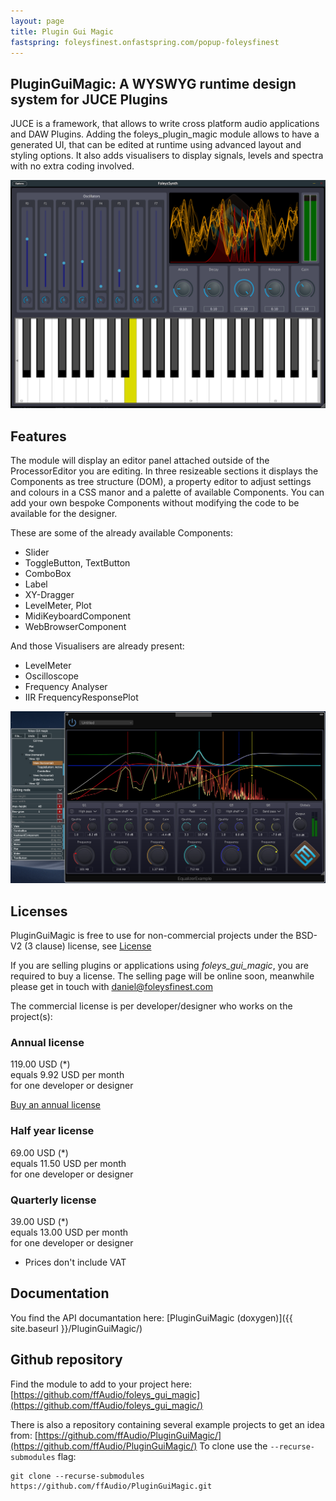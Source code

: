 ```yaml
---
layout: page
title: Plugin Gui Magic
fastspring: foleysfinest.onfastspring.com/popup-foleysfinest
---
```


PluginGuiMagic: A WYSWYG runtime design system for JUCE Plugins
---------------------------------------------------------------

JUCE is a framework, that allows to write cross platform audio applications and DAW Plugins.
Adding the foleys_plugin_magic module allows to have a generated UI, that can be edited at runtime using advanced layout and styling options.
It also adds visualisers to display signals, levels and spectra with no extra coding involved. 

![FoleysSynth Screenshot](/img/FoleysSynth.png)

Features
--------

The module will display an editor panel attached outside of the ProcessorEditor you are editing. In three resizeable sections it displays the Components as tree structure (DOM), a property editor to adjust settings and colours in a CSS manor and a palette of available Components.
You can add your own bespoke Components without modifying the code to be available for the designer.

These are some of the already available Components:

- Slider
- ToggleButton, TextButton
- ComboBox
- Label
- XY-Dragger
- LevelMeter, Plot
- MidiKeyboardComponent
- WebBrowserComponent

And those Visualisers are already present:

- LevelMeter
- Oscilloscope
- Frequency Analyser
- IIR FrequencyResponsePlot

![Equalizer Screenshot](/img/EqualizerExample.png)

Licenses
--------

PluginGuiMagic is free to use for non-commercial projects under the BSD-V2 (3 clause) license, see [License](https://github.com/ffAudio/foleys_gui_magic/blob/master/LICENSE.md)

If you are selling plugins or applications using *foleys_gui_magic*, you are required to buy a license. The selling page will be online soon, meanwhile please get in touch with [daniel@foleysfinest.com](mailto:daniel@foleysfinest.com?Subject=PluginGuiMagic%20License)

The commercial license is per developer/designer who works on the project(s):

### Annual license

119.00 USD (*)    
equals 9.92 USD per month    
for one developer or designer

<a href='#' data-fsc-action="Add,Checkout" data-fsc-item-path-value="pluginguimagic-annual">Buy an annual license</a>

### Half year license

69.00 USD (*)    
equals 11.50 USD per month    
for one developer or designer

### Quarterly license

39.00 USD (*)    
equals 13.00 USD per month    
for one developer or designer


* Prices don't include VAT


Documentation
-------------

You find the API documantation here: [PluginGuiMagic (doxygen)]({{ site.baseurl }}/PluginGuiMagic/)

Github repository
-----------------

Find the module to add to your project here: [https://github.com/ffAudio/foleys_gui_magic](https://github.com/ffAudio/foleys_gui_magic/)

There is also a repository containing several example projects to get an idea from: [https://github.com/ffAudio/PluginGuiMagic/](https://github.com/ffAudio/PluginGuiMagic/)
To clone use the `--recurse-submodules` flag:
```
git clone --recurse-submodules https://github.com/ffAudio/PluginGuiMagic.git
```

